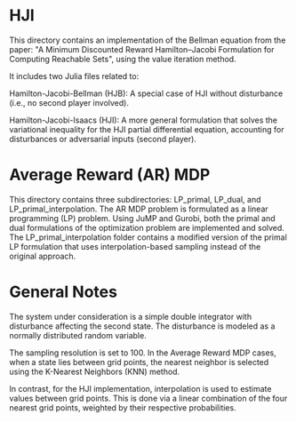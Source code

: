 # HJI
This directory contains an implementation of the Bellman equation from the paper:
"A Minimum Discounted Reward Hamilton–Jacobi Formulation for Computing Reachable Sets",
using the value iteration method.

It includes two Julia files related to:

Hamilton-Jacobi-Bellman (HJB): A special case of HJI without disturbance (i.e., no second player involved).

Hamilton-Jacobi-Isaacs (HJI): A more general formulation that solves the variational inequality for the HJI partial differential equation, accounting for disturbances or adversarial inputs (second player).

# Average Reward (AR) MDP
This directory contains three subdirectories: LP_primal, LP_dual, and LP_primal_interpolation.
The AR MDP problem is formulated as a linear programming (LP) problem. Using JuMP and Gurobi, both the primal and dual formulations of the optimization problem are implemented and solved. 
The LP_primal_interpolation folder contains a modified version of the primal LP formulation that uses interpolation-based sampling instead of the original approach.

# General Notes
The system under consideration is a simple double integrator with disturbance affecting the second state. The disturbance is modeled as a normally distributed random variable.

The sampling resolution is set to 100. In the Average Reward MDP cases, when a state lies between grid points, the nearest neighbor is selected using the K-Nearest Neighbors (KNN) method.

In contrast, for the HJI implementation, interpolation is used to estimate values between grid points. This is done via a linear combination of the four nearest grid points, weighted by their respective probabilities.


